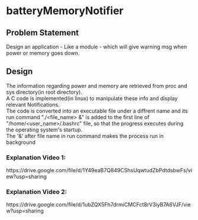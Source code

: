 # batteryMemoryNotifier
## Problem Statement
Design an application - Like a module - which will give warning msg when power or memory goes down.
## Design
The information regarding power and memory are retrieved from proc and sys directory(in root directory).</br>
A C code is implemented(in linux) to manipulate these info and display relevant Notifications.</br>
The code is converted into an executable file under a diffrent name and its run command "./<file_name> &" is added to the first line of "/home/<user_name>/.bashrc" file, so that the progress executes during the operating system's startup.</br> 
The '&' after file name in run command makes the process run in background
<h3>Explanation Video 1:</h3>
https://drive.google.com/file/d/1Y49eaB7Q849CShsUqwtudZbPdtdsbwFs/view?usp=sharing
<h3>Explanation Video 2:</h3>
https://drive.google.com/file/d/1ubZQX5Fh7drmiCMCFct8rV3iyB7A6VJF/view?usp=sharing
